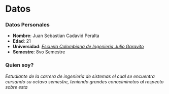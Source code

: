 # Datos

   ### Datos Personales
- **Nombre**: Juan Sebastian Cadavid Peralta
- **Edad**: 21
- **Universidad**: *[Escuela Colombiana de Ingeniería Julio Garavito](https://www.escuelaing.edu.co/es/estudiantes/)*
- **Semestre**: 8vo Semestre
    
### Quien soy?
  *Estudiante de la carrera de ingenieria de sistemas el cual se encuentra cursando su octavo semestre, teniendo grandes conociminetos al respecto sobre esta*

